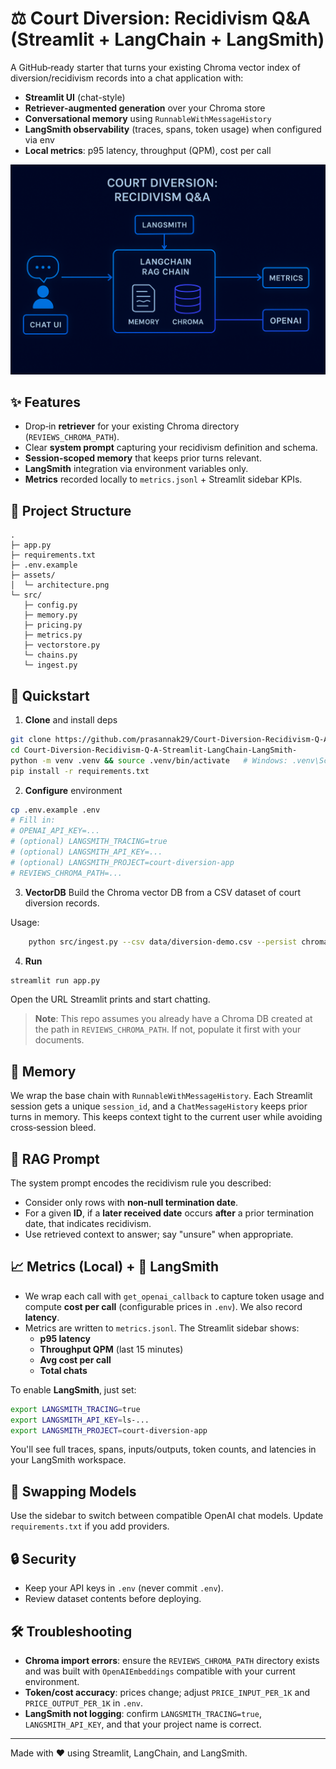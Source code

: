 # ⚖️ Court Diversion: Recidivism Q&A (Streamlit + LangChain + LangSmith)

A GitHub‑ready starter that turns your existing Chroma vector index of diversion/recidivism records into a chat application with:
- **Streamlit UI** (chat-style)
- **Retriever‑augmented generation** over your Chroma store
- **Conversational memory** using `RunnableWithMessageHistory`
- **LangSmith observability** (traces, spans, token usage) when configured via env
- **Local metrics**: p95 latency, throughput (QPM), cost per call

<p align="center">
  <img src="assets/architecture.png" width="720" />
</p>

## ✨ Features

- Drop‑in **retriever** for your existing Chroma directory (`REVIEWS_CHROMA_PATH`).
- Clear **system prompt** capturing your recidivism definition and schema.
- **Session‑scoped memory** that keeps prior turns relevant.
- **LangSmith** integration via environment variables only.
- **Metrics** recorded locally to `metrics.jsonl` + Streamlit sidebar KPIs.

## 🧱 Project Structure

```
.
├─ app.py
├─ requirements.txt
├─ .env.example
├─ assets/
│  └─ architecture.png
└─ src/
   ├─ config.py
   ├─ memory.py
   ├─ pricing.py
   ├─ metrics.py
   ├─ vectorstore.py
   └─ chains.py
   └─ ingest.py
```

## 🚀 Quickstart

1) **Clone** and install deps

```bash
git clone https://github.com/prasannak29/Court-Diversion-Recidivism-Q-A-Streamlit-LangChain-LangSmith-
cd Court-Diversion-Recidivism-Q-A-Streamlit-LangChain-LangSmith-
python -m venv .venv && source .venv/bin/activate   # Windows: .venv\Scripts\activate
pip install -r requirements.txt
```

2) **Configure** environment

```bash
cp .env.example .env
# Fill in:
# OPENAI_API_KEY=...
# (optional) LANGSMITH_TRACING=true
# (optional) LANGSMITH_API_KEY=...
# (optional) LANGSMITH_PROJECT=court-diversion-app
# REVIEWS_CHROMA_PATH=...
```
3) **VectorDB** Build the Chroma vector DB from a CSV dataset of court diversion records.

Usage:
~~~bash
    python src/ingest.py --csv data/diversion-demo.csv --persist chroma_data/ALM
~~~

4) **Run**

```bash
streamlit run app.py
```

Open the URL Streamlit prints and start chatting.

> **Note**: This repo assumes you already have a Chroma DB created at the path in `REVIEWS_CHROMA_PATH`. If not, populate it first with your documents.


## 🧠 Memory

We wrap the base chain with `RunnableWithMessageHistory`. Each Streamlit session gets a unique `session_id`, and a `ChatMessageHistory` keeps prior turns in memory. This keeps context tight to the current user while avoiding cross‑session bleed.

## 🔎 RAG Prompt

The system prompt encodes the recidivism rule you described:
- Consider only rows with **non‑null termination date**.
- For a given **ID**, if a **later received date** occurs **after** a prior termination date, that indicates recidivism.
- Use retrieved context to answer; say "unsure" when appropriate.

## 📈 Metrics (Local) + 💠 LangSmith

- We wrap each call with `get_openai_callback` to capture token usage and compute **cost per call** (configurable prices in `.env`). We also record **latency**.
- Metrics are written to `metrics.jsonl`. The Streamlit sidebar shows:
  - **p95 latency**
  - **Throughput QPM** (last 15 minutes)
  - **Avg cost per call**
  - **Total chats**

To enable **LangSmith**, just set:
```bash
export LANGSMITH_TRACING=true
export LANGSMITH_API_KEY=ls-...
export LANGSMITH_PROJECT=court-diversion-app
```
You'll see full traces, spans, inputs/outputs, token counts, and latencies in your LangSmith workspace.

## 🧪 Swapping Models

Use the sidebar to switch between compatible OpenAI chat models. Update `requirements.txt` if you add providers.

## 🔒 Security

- Keep your API keys in `.env` (never commit `.env`).
- Review dataset contents before deploying.

## 🛠️ Troubleshooting

- **Chroma import errors**: ensure the `REVIEWS_CHROMA_PATH` directory exists and was built with `OpenAIEmbeddings` compatible with your current environment.
- **Token/cost accuracy**: prices change; adjust `PRICE_INPUT_PER_1K` and `PRICE_OUTPUT_PER_1K` in `.env`.
- **LangSmith not logging**: confirm `LANGSMITH_TRACING=true`, `LANGSMITH_API_KEY`, and that your project name is correct.

---

Made with ❤️ using Streamlit, LangChain, and LangSmith.
